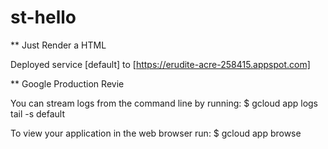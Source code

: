 # st-hello
** Just Render a HTML

Deployed service [default] to [https://erudite-acre-258415.appspot.com]

** Google Production Revie

You can stream logs from the command line by running:
  $ gcloud app logs tail -s default

To view your application in the web browser run:
  $ gcloud app browse

